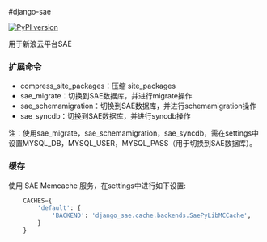 #django-sae

[![PyPI version](https://badge.fury.io/py/django-sae.png)](http://badge.fury.io/py/django-sae)

用于新浪云平台SAE  

### 扩展命令
* compress_site_packages：压缩 site_packages
* sae_migrate：切换到SAE数据库，并进行migrate操作
* sae_schemamigration：切换到SAE数据库，并进行schemamigration操作
* sae_syncdb：切换到SAE数据库，并进行syncdb操作

注：使用sae_migrate，sae_schemamigration，sae_syncdb，需在settings中设置MYSQL_DB，MYSQL_USER，MYSQL_PASS（用于切换到SAE数据库）。

### 缓存
使用 SAE Memcache 服务，在settings中进行如下设置:
```python
    CACHES={
        'default': {
            'BACKEND': 'django_sae.cache.backends.SaePyLibMCCache',
        }
    }
```

